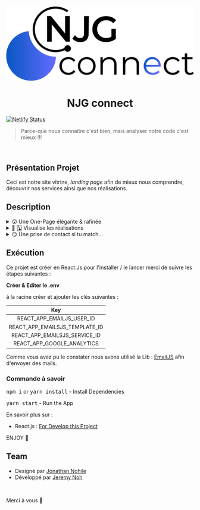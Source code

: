 <p align="center">
    <img alt="icon-njgconnect" src="./src/assets/images/logo.svg" >
</p>
<h1 align="center">NJG connect</h1>

[![Netlify Status](https://api.netlify.com/api/v1/badges/e970d707-7e6d-48fb-8157-b5df93132451/deploy-status)](https://app.netlify.com/sites/njgconnect/deploys)

> Parce-que nous connaître c'est bien, mais analyser notre code c'est mieux !!!

<br />

## Présentation Projet

Ceci est notre site vitrine, _landing page_ afin de mieux nous comprendre, découvrir nos services ainsi que nos réalisations.

## Description

<details>
<summary> 😲 Une One-Page élégante & rafinée  </summary>
<p>

> Nous avons essayé de resté simple & épuré
> sans trop d'animations

</p>
</details>

<details>
<summary> 👀 🂡  Visualise les réalisations  </summary>
<p>

> Nos réalisations sont proposées sous forme de carte
> Slide pour toutes les découvrir

</p>
</details>

<details>
<summary> 😏 Une prise de contact si tu match... </summary>
<p>

> Pourquoi pas nous contacter si tu as trouvé ton bonheur

</p>
</details>

## Exécution

Ce projet est créer en React.Js pour l'installer / le lancer merci de suivre les étapes suivantes :

**Créer & Editer le .env**

à la racine créer et ajouter les clés suivantes :

|              Key               |
| :----------------------------: |
|   REACT_APP_EMAILJS_USER_ID    |
| REACT_APP_EMAILSJS_TEMPLATE_ID |
| REACT_APP_EMAILSJS_SERVICE_ID  |
|   REACT_APP_GOOGLE_ANALYTICS   |

Comme vous avez pu le constater nous avons utilisé la Lib : [EmailJS](https://www.emailjs.com/) afin d'envoyer des mails.

### Commande à savoir

<kbd>npm i</kbd> or <kbd> yarn install</kbd> - Install Dependencies

<kbd> yarn start</kbd> - Run the App

En savoir plus sur :

- React.js : [For Develop this Project](https://fr.reactjs.org/)

ENJOY 🙂

## Team

- Designé par [Jonathan Nohile](https://www.linkedin.com/in/jonathan-nohile)
- Développé par [Jeremy Noh](https://github.com/JeremyNoh)

<br />

Merci à vous 🤗
